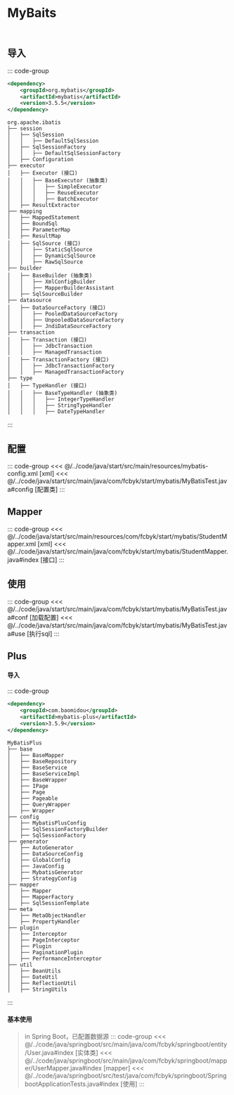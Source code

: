 # MyBaits
<div style="height: 10px;"></div>
<LinkBtn text="官方文档" url="https://mybatis.org/mybatis-3/zh_CN/index.html"/>

## 导入
::: code-group
```xml [Maven坐标]
<dependency>
    <groupId>org.mybatis</groupId>
    <artifactId>mybatis</artifactId>
    <version>3.5.5</version>
</dependency>
```
```text [继承关系]
org.apache.ibatis
├── session
│   ├── SqlSession
│   │   ├── DefaultSqlSession
│   ├── SqlSessionFactory
│   │   ├── DefaultSqlSessionFactory
│   ├── Configuration
├── executor
│   ├── Executor (接口)
│   │   ├── BaseExecutor (抽象类)
│   │   │   ├── SimpleExecutor
│   │   │   ├── ReuseExecutor
│   │   │   ├── BatchExecutor
│   ├── ResultExtractor
├── mapping
│   ├── MappedStatement
│   ├── BoundSql
│   ├── ParameterMap
│   ├── ResultMap
│   ├── SqlSource (接口)
│   │   ├── StaticSqlSource
│   │   ├── DynamicSqlSource
│   │   ├── RawSqlSource
├── builder
│   ├── BaseBuilder (抽象类)
│   │   ├── XmlConfigBuilder
│   │   ├── MapperBuilderAssistant
│   ├── SqlSourceBuilder
├── datasource
│   ├── DataSourceFactory (接口)
│   │   ├── PooledDataSourceFactory
│   │   ├── UnpooledDataSourceFactory
│   │   ├── JndiDataSourceFactory
├── transaction
│   ├── Transaction (接口)
│   │   ├── JdbcTransaction
│   │   ├── ManagedTransaction
│   ├── TransactionFactory (接口)
│   │   ├── JdbcTransactionFactory
│   │   ├── ManagedTransactionFactory
├── type
│   ├── TypeHandler (接口)
│   │   ├── BaseTypeHandler (抽象类)
│   │   │   ├── IntegerTypeHandler
│   │   │   ├── StringTypeHandler
│   │   │   ├── DateTypeHandler
```
:::

## 配置
::: code-group
<<< @/../code/java/start/src/main/resources/mybatis-config.xml [xml]
<<< @/../code/java/start/src/main/java/com/fcbyk/start/mybatis/MyBatisTest.java#config [配置类]
:::

## Mapper
::: code-group
<<< @/../code/java/start/src/main/resources/com/fcbyk/start/mybatis/StudentMapper.xml [xml]
<<< @/../code/java/start/src/main/java/com/fcbyk/start/mybatis/StudentMapper.java#index [接口]
:::

## 使用
::: code-group
<<< @/../code/java/start/src/main/java/com/fcbyk/start/mybatis/MyBatisTest.java#conf [加载配置]
<<< @/../code/java/start/src/main/java/com/fcbyk/start/mybatis/MyBatisTest.java#use [执行sql]
:::

## Plus
<LinkBtn text="baomidou.com" url="https://baomidou.com/"/>
<LinkBtn text="mybatis.plus" url="https://mybatis.plus"/>

#### 导入

::: code-group
```xml [坐标]
<dependency>
    <groupId>com.baomidou</groupId>
    <artifactId>mybatis-plus</artifactId>
    <version>3.5.9</version>
</dependency>
```
```text [继承关系]
MyBatisPlus
├── base
│   ├── BaseMapper
│   ├── BaseRepository
│   ├── BaseService
│   ├── BaseServiceImpl
│   ├── BaseWrapper
│   ├── IPage
│   ├── Page
│   ├── Pageable
│   ├── QueryWrapper
│   ├── Wrapper
├── config
│   ├── MybatisPlusConfig
│   ├── SqlSessionFactoryBuilder
│   ├── SqlSessionFactory
├── generator
│   ├── AutoGenerator
│   ├── DataSourceConfig
│   ├── GlobalConfig
│   ├── JavaConfig
│   ├── MybatisGenerator
│   ├── StrategyConfig
├── mapper
│   ├── Mapper
│   ├── MapperFactory
│   ├── SqlSessionTemplate
├── meta
│   ├── MetaObjectHandler
│   ├── PropertyHandler
├── plugin
│   ├── Interceptor
│   ├── PageInterceptor
│   ├── Plugin
│   ├── PaginationPlugin
│   ├── PerformanceInterceptor
├── util
│   ├── BeanUtils
│   ├── DateUtil
│   ├── ReflectionUtil
│   ├── StringUtils
```
:::

#### 基本使用
> in Spring Boot，已配置数据源
::: code-group
<<< @/../code/java/springboot/src/main/java/com/fcbyk/springboot/entity/User.java#index [实体类]
<<< @/../code/java/springboot/src/main/java/com/fcbyk/springboot/mapper/UserMapper.java#index [mapper]
<<< @/../code/java/springboot/src/test/java/com/fcbyk/springboot/SpringbootApplicationTests.java#index [使用]
:::